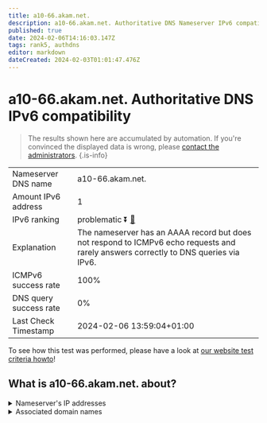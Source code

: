 ```yaml
---
title: a10-66.akam.net.
description: a10-66.akam.net. Authoritative DNS Nameserver IPv6 compatibility
published: true
date: 2024-02-06T14:16:03.147Z
tags: rank5, authdns
editor: markdown
dateCreated: 2024-02-03T01:01:47.476Z
---
```


# a10-66.akam.net. Authoritative DNS IPv6 compatibility

> The results shown here are accumulated by automation. If you're convinced the displayed data is wrong, please [contact the administrators](/howto/chat). 
{.is-info}




|   |   |
| - | - |
| Nameserver DNS name | a10-66.akam.net.
| Amount IPv6 address | 1
| IPv6 ranking | problematic :arrow_double_down: [🔗](/howto/ranking) |
| Explanation | The nameserver has an AAAA record but does not respond to ICMPv6 echo requests and rarely answers correctly to DNS queries via IPv6. |
| ICMPv6 success rate | 100%|
| DNS query success rate | 0% |
| Last Check Timestamp | 2024-02-06 13:59:04+01:00 |

To see how this test was performed, please have a look at [our website test criteria howto](/howto/testcriteria/authdns)!


## What is a10-66.akam.net. about?




<details>
<summary>Nameserver's IP addresses</summary>

2600:1480:d000::42

</details>



<details>
<summary>Associated domain names</summary>

home.barclays

www.td.com

www.walmart.com

</details>
